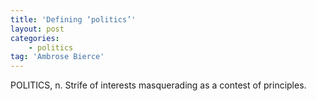 ```yaml
---
title: 'Defining ‘politics’'
layout: post
categories:
    - politics
tag: 'Ambrose Bierce'
---
```


POLITICS, n. Strife of interests masquerading as a contest of principles.